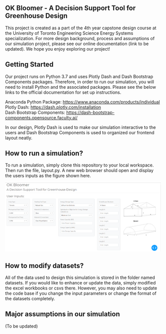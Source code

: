 ## OK Bloomer - A Decision Support Tool for Greenhouse Design
This project is created as a part of the 4th year capstone design course at the University of Toronto Engineering Science Energy Systems specialization. For more design background, process and assumptions of our simulation project, please see our online documentation (link to be updated). We hope you enjoy exploring our project!

## Getting Started
Our project runs on Python 3.7 and uses Plotly Dash and Dash Bootstrap Components packages. Therefore, in order to run our simulation, you will need to install Python and the associated packages. Please see the below links to the official documentation for set up instructions. <br>

Anaconda Python Package: https://www.anaconda.com/products/individual <br> 
Plotly Dash: https://dash.plotly.com/installation <br>
Dash Bootstrap Components: https://dash-bootstrap-components.opensource.faculty.ai/ <br>

In our design, Plotly Dash is used to make our simulation interactive to the users and Dash Bootstrap Components is used to organized our frontend layout neatly.

## How to run a simulation?
To run a simulation, simply clone this repository to your local workspace. Then run the file, layout.py. A new web browser should open and display the users inputs as the figure shown here. <br>

![User Input Panel](figures/frontend.png)

## How to modify datasets?
All of the data used to design this simulation is stored in the folder named datasets. If you would like to enhance or update the data, simply modified the excel workbooks or csvs there. However, you may also need to update the code base if you change the input parameters or change the format of the datasets completely.

## Major assumptions in our simulation
(To be updated)
